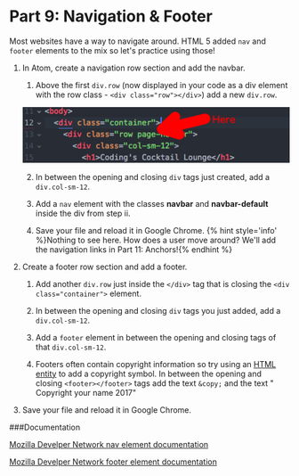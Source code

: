 # Part 9: Navigation & Footer

Most websites have a way to navigate around.  HTML 5 added `nav` and `footer` elements to the mix so let's practice using those!

1. In Atom, create a navigation row section and add the navbar.
    
    1. Above the first `div.row` (now displayed in your code as a div element with the row class - `<div class="row"></div>`) add a new `div.row`.
    
    ![](/assets/navLocation.png)
    
    2. In between the opening and closing `div` tags just created, add a `div.col-sm-12`.
    
    3. Add a `nav` element with the classes **navbar** and **navbar-default** inside the div from step ii.
    
    4. Save your file and reload it in Google Chrome.
    {% hint style='info' %}Nothing to see here. How does a user move around? We'll add the navigation links in Part 11: Anchors!{% endhint %}
    
2. Create a footer row section and add a footer.  

    1. Add another `div.row` just inside the `</div>` tag that is closing the `<div class="container">` element.
    
    2. In between the opening and closing `div` tags you just added, add a `div.col-sm-12`.
    
    3. Add a `footer` element in between the opening and closing tags of that `div.col-sm-12`.

    4. Footers often contain copyright information so try using an [HTML entity](http://www.w3schools.com/html/html_entities.asp) to add a copyright symbol. In between the opening and closing `<footer></footer>` tags add the text `&copy;` and the text " Copyright your name 2017"

3. Save your file and reload it in Google Chrome.

###Documentation

[Mozilla Develper Network nav element documentation](https://developer.mozilla.org/en-US/docs/Web/HTML/Element/nav)

[Mozilla Develper Network footer element documentation](https://developer.mozilla.org/en-US/docs/Web/HTML/Element/footer)



